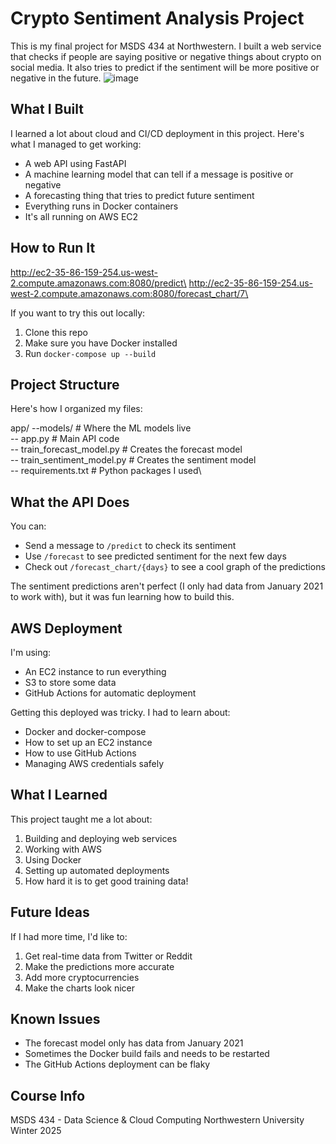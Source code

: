 # Crypto Sentiment Analysis Project

This is my final project for MSDS 434 at Northwestern. I built a web service that checks if people are saying positive or negative things about crypto on social media. It also tries to predict if the sentiment will be more positive or negative in the future.
![image](https://github.com/user-attachments/assets/9224d06a-fa03-4a8c-ba4b-d3c91aae1468)

## What I Built

I learned a lot about cloud and CI/CD deployment in this project. Here's what I managed to get working:

- A web API using FastAPI 
- A machine learning model that can tell if a message is positive or negative
- A forecasting thing that tries to predict future sentiment
- Everything runs in Docker containers
- It's all running on AWS EC2

## How to Run It
http://ec2-35-86-159-254.us-west-2.compute.amazonaws.com:8080/predict\
http://ec2-35-86-159-254.us-west-2.compute.amazonaws.com:8080/forecast_chart/7\

If you want to try this out locally:

1. Clone this repo
2. Make sure you have Docker installed
3. Run `docker-compose up --build`

## Project Structure

Here's how I organized my files:

app/
 --models/              # Where the ML models live\
-- app.py              # Main API code\
-- train_forecast_model.py    # Creates the forecast model\
-- train_sentiment_model.py   # Creates the sentiment model\
-- requirements.txt    # Python packages I used\

## What the API Does

You can:
- Send a message to `/predict` to check its sentiment
- Use `/forecast` to see predicted sentiment for the next few days
- Check out `/forecast_chart/{days}` to see a cool graph of the predictions

The sentiment predictions aren't perfect (I only had data from January 2021 to work with), but it was fun learning how to build this.

## AWS Deployment

I'm using:
- An EC2 instance to run everything
- S3 to store some data
- GitHub Actions for automatic deployment

Getting this deployed was tricky. I had to learn about:
- Docker and docker-compose
- How to set up an EC2 instance
- How to use GitHub Actions 
- Managing AWS credentials safely

## What I Learned

This project taught me a lot about:
1. Building and deploying web services
2. Working with AWS
3. Using Docker
4. Setting up automated deployments
5. How hard it is to get good training data!

## Future Ideas

If I had more time, I'd like to:
1. Get real-time data from Twitter or Reddit
2. Make the predictions more accurate
3. Add more cryptocurrencies
4. Make the charts look nicer

## Known Issues

- The forecast model only has data from January 2021
- Sometimes the Docker build fails and needs to be restarted
- The GitHub Actions deployment can be flaky

## Course Info
MSDS 434 - Data Science & Cloud Computing
Northwestern University
Winter 2025
